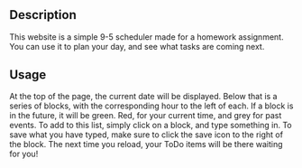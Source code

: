# <Work-Day-Scheduler>

## Description

This website is a simple 9-5 scheduler made for a homework assignment. You can use it to plan your day, and see what tasks are coming next.

## Usage

At the top of the page, the current date will be displayed. Below that is a series of blocks, with the corresponding hour to the left of each. If a block is in the future, it will be green. Red, for your current time, and grey for past events. To add to this list, simply click on a block, and type something in. To save what you have typed, make sure to click the save icon to the right of the block. The next time you reload, your ToDo items will be there waiting for you!